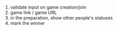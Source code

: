 1. validate input on game creation/join
2. game link / game URL
3. in the preparation, show other people's statuses
4. mark the winner
